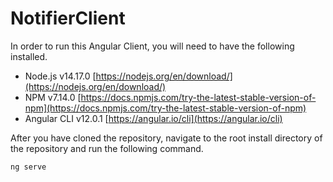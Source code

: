 # NotifierClient

In order to run this Angular Client, you will need to have the following installed.
- Node.js v14.17.0 [https://nodejs.org/en/download/](https://nodejs.org/en/download/)
- NPM v7.14.0 [https://docs.npmjs.com/try-the-latest-stable-version-of-npm](https://docs.npmjs.com/try-the-latest-stable-version-of-npm)
- Angular CLI v12.0.1 [https://angular.io/cli](https://angular.io/cli)

After you have cloned the repository, navigate to the root install directory of the repository and run the following command.

```ng serve```
